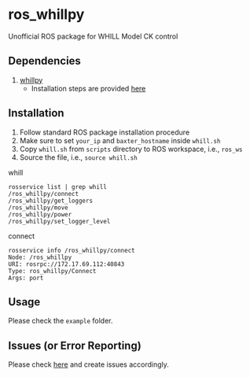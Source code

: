 # ros_whillpy
Unofficial ROS package for  WHILL Model CK control

## Dependencies
1. [whillpy](https://github.com/ShibataLab/whillpy)
    * Installation steps are provided [here](https://github.com/ShibataLab/whillpy#installation-steps)


## Installation
1. Follow standard ROS package installation procedure
1. Make sure to set `your_ip` and `baxter_hostname` inside `whill.sh`
1. Copy `whill.sh` from `scripts` directory to ROS workspace, i.e., `ros_ws`
1. Source the file, i.e., `source whill.sh`

whill
```
rosservice list | grep whill
/ros_whillpy/connect
/ros_whillpy/get_loggers
/ros_whillpy/move
/ros_whillpy/power
/ros_whillpy/set_logger_level
```

connect
```
rosservice info /ros_whillpy/connect
Node: /ros_whillpy
URI: rosrpc://172.17.69.112:40843
Type: ros_whillpy/Connect
Args: port
```
## Usage
Please check the `example` folder.

## Issues (or Error Reporting)
Please check [here](https://github.com/ravijo/ros_whillpy/issues) and create issues accordingly.

